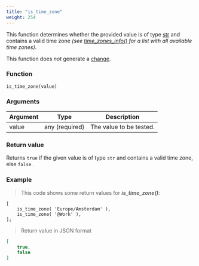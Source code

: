 ```yaml
---
title: "is_time_zone"
weight: 254
---
```


This function determines whether the provided value is of
type [str](../../../data-types/str) and contains a valid time zone *(see [time_zones_info()](../../time_zones_info) for a list with all available time zones)*.

This function does *not* generate a [change](../../../overview/changes).

### Function

`is_time_zone(value)`

### Arguments

Argument | Type | Description
-------- | ---- | -----------
value | any (required) | The value to be tested.

### Return value

Returns `true` if the given value is of type `str` and contains a valid time zone, else `false`.

### Example

> This code shows some return values for ***is_time_zone()***:

```thingsdb,json_response
[
    is_time_zone( 'Europe/Amsterdam' ),
    is_time_zone( '@Work' ),
];
```

> Return value in JSON format

```json
[
    true,
    false
]
```
